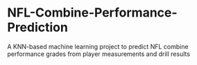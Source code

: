 # NFL-Combine-Performance-Prediction
A KNN-based machine learning project to predict NFL combine performance grades from player measurements and drill results
